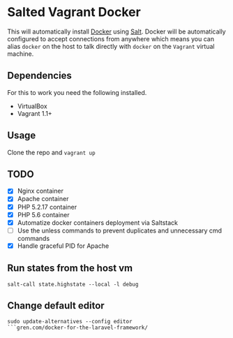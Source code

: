 # Salted Vagrant Docker

This will automatically install [Docker](http://docker.io) using [Salt](http://saltstack.com/).
Docker will be automatically configured to accept connections from anywhere which means
you can alias ``docker`` on the host to talk directly with ``docker`` on the ``Vagrant`` virtual machine.

## Dependencies

For this to work you need the following installed.

* VirtualBox
* Vagrant 1.1+

## Usage

Clone the repo and ``vagrant up``

## TODO

- [x] Nginx container
- [x] Apache container
- [x] PHP 5.2.17 container
- [x] PHP 5.6 container
- [x] Automatize docker containers deployment via Saltstack
- [ ] Use the unless commands to prevent duplicates and unnecessary cmd commands
- [x] Handle graceful PID for Apache

## Run states from the host vm

```
salt-call state.highstate --local -l debug
```

## Change default editor

```
sudo update-alternatives --config editor
```gren.com/docker-for-the-laravel-framework/
